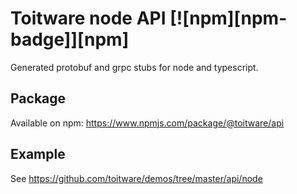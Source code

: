 # Toitware node API [![npm][npm-badge]][npm]

Generated protobuf and grpc stubs for node and typescript.

## Package

Available on npm: https://www.npmjs.com/package/@toitware/api

## Example

See https://github.com/toitware/demos/tree/master/api/node
